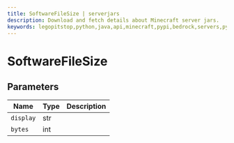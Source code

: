 ```yaml
---
title: SoftwareFileSize | serverjars
description: Download and fetch details about Minecraft server jars.
keywords: legopitstop,python,java,api,minecraft,pypi,bedrock,servers,pythonpackage,serverjars
---
```


# SoftwareFileSize

## Parameters

| Name      | Type | Description |
| --------- | ---- | ----------- |
| `display` | str  |             |
| `bytes`   | int  |             |
